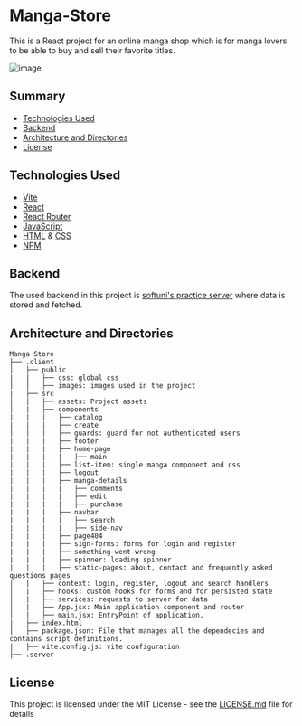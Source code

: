 # Manga-Store

This is a React project for an online manga shop which is for manga lovers to be able to buy and sell their favorite titles.

![image](https://github.com/EmiliyaShtereva/Manga-Store/assets/123276538/ede711c3-7e47-4223-b33c-6a925966aaf9)

## Summary

- [Technologies Used](#technologies-used)
- [Backend](#backend)
- [Architecture and Directories](#architecture-and-directories)
- [License](#license)

## Technologies Used

- [Vite](https://vitejs.dev/)
- [React](https://react.dev/)
- [React Router](https://reactrouter.com/en/main)
- [JavaScript](https://developer.mozilla.org/en-US/docs/Web/JavaScript)
- [HTML](https://developer.mozilla.org/en-US/docs/Web/HTML) & [CSS](https://developer.mozilla.org/en-US/docs/Web/CSS)
- [NPM](https://www.npmjs.com/)

## Backend

The used backend in this project is [softuni's practice server](https://github.com/softuni-practice-server/softuni-practice-server) where data is stored and fetched.

## Architecture and Directories
```
Manga Store
├── .client
│   ├── public
|   |   ├── css: global css
|   |   ├── images: images used in the project
|   ├── src
│   |   ├── assets: Project assets
│   |   ├── components
|   |   |   ├── catalog
|   |   |   ├── create
|   |   |   ├── guards: guard for not authenticated users
|   |   |   ├── footer
|   |   |   ├── home-page
|   |   |   |   ├── main
|   |   |   ├── list-item: single manga component and css
|   |   |   ├── logout
|   |   |   ├── manga-details
|   |   |   |   ├── comments
|   |   |   |   ├── edit
|   |   |   |   ├── purchase
|   |   |   ├── navbar
|   |   |   |   ├── search
|   |   |   |   ├── side-nav
|   |   |   ├── page404
|   |   |   ├── sign-forms: forms for login and register
|   |   |   ├── something-went-wrong
|   |   |   ├── spinner: loading spinner
|   |   |   ├── static-pages: about, contact and frequently asked questions pages
│   |   ├── context: login, register, logout and search handlers
│   |   ├── hooks: custom hooks for forms and for persisted state
│   |   ├── services: requests to server for data
│   |   ├── App.jsx: Main application component and router
│   |   ├── main.jsx: EntryPoint of application.
|   ├── index.html
|   ├── package.json: File that manages all the dependecies and contains script definitions.
|   ├── vite.config.js: vite configuration
├── .server
```
## License

This project is licensed under the MIT License - see the [LICENSE.md](https://github.com/EmiliyaShtereva/Manga-Store/blob/main/LICENSE) file for details

